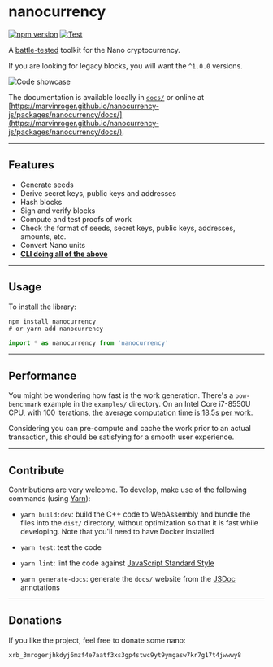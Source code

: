 # nanocurrency

[![npm version](https://img.shields.io/npm/v/nanocurrency.svg)](https://www.npmjs.com/package/nanocurrency)
[![Test](https://github.com/marvinroger/nanocurrency-js/workflows/Test/badge.svg)](https://github.com/marvinroger/nanocurrency-js/actions?query=branch%3Amaster+workflow%3ATest)

A [battle-tested](__tests__) toolkit for the Nano cryptocurrency.

If you are looking for legacy blocks, you will want the `^1.0.0` versions.

![Code showcase](https://raw.githubusercontent.com/marvinroger/nanocurrency-js/master/packages/nanocurrency/showcase.png)

The documentation is available locally in [`docs/`](docs/) or online at [https://marvinroger.github.io/nanocurrency-js/packages/nanocurrency/docs/](https://marvinroger.github.io/nanocurrency-js/packages/nanocurrency/docs/).

---

## Features

- Generate seeds
- Derive secret keys, public keys and addresses
- Hash blocks
- Sign and verify blocks
- Compute and test proofs of work
- Check the format of seeds, secret keys, public keys, addresses, amounts, etc.
- Convert Nano units
- **[CLI doing all of the above](https://www.npmjs.com/package/nanocurrency-cli)**

---

## Usage

To install the library:

```
npm install nanocurrency
# or yarn add nanocurrency
```

```js
import * as nanocurrency from 'nanocurrency'
```

---

## Performance

You might be wondering how fast is the work generation. There's a `pow-benchmark` example in the `examples/` directory.
On an Intel Core i7-8550U CPU, with 100 iterations, [the average computation time is 18.5s per work](https://gist.github.com/marvinroger/5181d213df1306fe2f7af0578d365aa3).

Considering you can pre-compute and cache the work prior to an actual transaction, this should be satisfying for a smooth user experience.

---

## Contribute

Contributions are very welcome. To develop, make use of the following commands (using [Yarn](https://yarnpkg.com)):

- `yarn build:dev`: build the C++ code to WebAssembly and bundle the files into the `dist/` directory, without optimization so that it is fast while developing. Note that you'll need to have Docker installed

- `yarn test`: test the code

- `yarn lint`: lint the code against [JavaScript Standard Style](https://standardjs.com)

- `yarn generate-docs`: generate the `docs/` website from the [JSDoc](http://usejsdoc.org) annotations

---

## Donations

If you like the project, feel free to donate some nano:

`xrb_3mrogerjhkdyj6mzf4e7aatf3xs3gp4stwc9yt9ymgasw7kr7g17t4jwwwy8`
